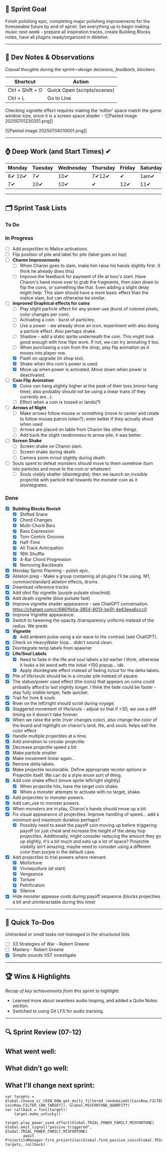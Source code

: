 
## 🎯 Sprint Goal  
Finish polishing epic, completing major polishing improvements for the foreseeable future by end of sprint. Set everything up to begin making music next week - prepare all inspiration tracks, create Building Blocks notes, have all plugins ready/organized in Ableton.

---
## 🧠 Dev Notes & Observations  
_Casual thoughts during the sprint—design decisions, feedback, blockers._

| Shortcut         | Action                      |
| ---------------- | --------------------------- |
| Ctrl + Shift + O | Quick Open (scripts/scenes) |
| Ctrl + L         | Go to Line                  |

Checking vignette effect requires making the 'editor' space match the game window size, since it is a screen space shader - 
![[Pasted image 20250701230351.png]]

![[Pasted image 20250704010001.png]]

---

## ⌚ Deep Work (and Start Times) ✔

| Monday | Tuesday | Wednesday | Thursday | Friday | Saturday | Sunday |
| ------ | ------- | --------- | -------- | ------ | -------- | ------ |
| 8✔ 10✔ | 7✔      | 10✔       | 7✔12✔    | ✔      | 1am✔     | 10✔    |
| 7✔     | 10✔     | 10✔<br>   | ✔        | 12✔    | 11✔      | 4✔     |

---
## 🗂️ Sprint Task Lists
### To Do  

### In Progress  
- [ ] Add projectiles to Malice activations.
- [ ] Flip position of pile and label for pile (label goes on top)
- [ ] **Charon Improvements**
	- [ ] When Charon goes to slam, make him raise his hands slightly first. (I think he already does this)
	- [ ] Improve the feedback for payment of life at toss's start. Have Charon's hand move over to grab the fragments, then slam down to flip the coins, or something like that. Even adding a slight delay might help. This slam should have a more basic effect than the malice slam, but can otherwise be similar.
- [ ] **Improved Graphical effects for coins**
	- [ ] Play slight particle effect for any power use (burst of colored pixels, color changes per coin).
	- [ ] Activating a coin - burst of particles; 
	- [ ] Use a power - we already show an icon, experiment with also doing a particle effect. Also perhaps shake.
	- [ ] Shadow - add a static sprite underneath the coin. This might look good enough with how flips work. If not, we can try animating it too. 
	- [ ] When purchasing a coin from the shop, play flip animation as it moves into player row.
	- [x] Flash on upgrade (in shop too).
	- [x] Shake when this coin's power is used.
	- [x] Move up when power is activated. Move down when power is deactivated.
- [ ] **Coin Flip Animation**
	- [x] Coins can hang slightly higher at the peak of their toss (minor hang time); also probably should not be using a linear trans (if they currently are...).
	- [ ] Effect when a coin is tossed or lands(?)
- [ ] **Arrows of Night**
	- [ ] Make arrows follow mouse or something (move to center and rotate to follow mouse patron token?); even better if they actually shoot when used
	- [ ] Arrows are placed on table from Charon like other things.
	- [ ] Add back the slight randomness to arrow pile, it was better. 
- [ ] **Screen Shake**
	- [ ] Screen shake on Charon slam.
	- [ ] Screen shake during death.
	- [ ] Camera zoom in/out slightly during death.
- [ ] Souls spent to defeat monsters should move to them somehow (turn into particles and move to the coin or whatever)
	- [ ] Souls visibly shatter (disintegrate); then we launch an invisible projectile with particle trail towards the monster coin as it disintegrates.

### Done  
- [x] **Building Blocks Revisit**
	- [x] Shifted Snare
	- [x] Chord Changes
	- [x] Multi-Chord Bars
	- [x] Bass Expression
	- [x] Tom-Centric Grooves
	- [x] Half-Time
	- [x] All Track Anticipation
	- [x] 16th Shuffle
	- [x] 4-Bar Chord Progression
	- [x] Removing Backbeats
- [x] Monday Sprint Planning - polish epic.
- [x] Ableton prep - Make a group containing all plugins I'll be using. M1, common/standard ableton effects, drums.
- [x] Download reference tracks
- [x] Add obol flip vignette (purple pulsate slow/mid).
- [x] Add death vignette (blue pulsate fast)
- [x] Improve vignette shader appearance - see ChatGPT conversation. https://chatgpt.com/c/6861fe0a-3854-8013-be5f-4e63eea6ccc0
- [x]  Improve Vignette appearance.
- [x] Switch to tweening the opacity (transparency uniform) instead of the radius. We prede
- [x] **Vignette**
	- [x] Add ambient pulse using a sin wave to the contrast (see ChatGPT).
- [x] Check on HeavyWater loop... didn't sound clean.
- [x] Disintegrate temp labels from spawner
- [x] **Life/Soul Labels**
	- [x] Need to fade in the life and soul labels a bit earlier I think, otherwise it looks a bit weird with the initial +100 popup... idk.
	- [x] Apply disintegrate effect instead of fading in/out for the delta labels.
- [x] Pile of life/souls should be in a circular pile instead of square.
- [x] The status/power used effect (the icons) that appears on coins could probably afford to last slightly longer. I think the fade could be faster - stay fully visible longer, fade quicker.
- [x] Trail for lives & souls
- [x] River on the left/right should scroll during voyage.
- [x] Staggered movement of life/souls - adjust so that if >30, we use a diff timing so it doesn't take forever.
- [x] When we raise the ante (river changes color), also change the color of the board and highlight on charon's land, life, and souls. helps sell the color effect
- [x] Handle multiple projectiles at a time. 
- [x] Add animation to circular projectile.
- [x] Decrease projectile speed a bit.
- [x] Make particle smaller
- [x] Make movement linear again...
- [x] Remove delta labels.
- [x] Make projectile recolorable. Define appropriate recolor options in Projectile itself. We can do a style enum sort of thing.
- [x] Add coin shake effect (move sprite left/right slightly)
	- [x] When projectile hits, have the target coin shake.
	- [x] When a monster attempts to activate with no target, shake.
- [x] Add projectiles to monster powers.
- [x] Add can_use to monster powers.
- [x] When monsters are in play, Charon's hands should move up a bit. 
- [x] Fix visual appearance of projectiles. Improve handling of speed... add a minimum and maximum duration perhaps? 
	- [x] Possibly need to await the payoff coin moving up before triggering payoff (or just cheat and increase the height of the delay hop projectiles. Additionally, might consider reducing the amount they go up slightly, it's a bit much and eats up a lot of space? Projectile visiblity isn't amazing; maybe need to consider using a different color than purple in the default case.
- [x] Add projectiles to trial powers where relevant.
	- [x] Misfortune
	- [x] Vivisepulture (at start)
	- [x] Vengeance
	- [x] Torture
	- [x] Petrification
	- [x] Silence
- [x] Hide monster appease costs during payoff sequence (blocks projectiles a bit and uninteractable during this time)

---
## 📝 Quick To-Dos  
_Untracked or small tasks not managed in the structured lists._
- [ ] 33 Strategies of War - Robert Greene
- [ ] Mastery - Robert Greene
- [x] Simple sounds VST investigate

---
## 🏆 Wins & Highlights
_Recap of key achievements from this sprint to highlight._
- Learned more about seamless audio looping, and added a Quite Notes section.
- Switched to using Git LFS for audio tracking.

---
## 🔍 Sprint Review (07-12)  
**What went well:**  
-  

**What didn’t go well:**  
-  

**What I’ll change next sprint:**  
-  


```
var targets = Global.choose_x(_COIN_ROW.get_multi_filtered_randomized([CoinRow.FILTER_NOT_UNLUCKY, CoinRow.FILTER_CAN_TARGET]), Global.MISFORTUNE_QUANTITY)
var callback = func(target):
	target.make_unlucky()
	target.play_power_used_effect(Global.TRIAL_POWER_FAMILY_MISFORTUNE)
Global.emit_signal("passive_triggered", Global.TRIAL_POWER_FAMILY_MISFORTUNE)
		await ProjectileManager.fire_projectiles(Global.find_passive_coin(Global.TRIAL_POWER_FAMILY_MISFORTUNE), targets, callback)

```
